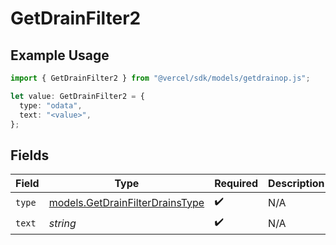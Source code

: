 # GetDrainFilter2

## Example Usage

```typescript
import { GetDrainFilter2 } from "@vercel/sdk/models/getdrainop.js";

let value: GetDrainFilter2 = {
  type: "odata",
  text: "<value>",
};
```

## Fields

| Field                                                                    | Type                                                                     | Required                                                                 | Description                                                              |
| ------------------------------------------------------------------------ | ------------------------------------------------------------------------ | ------------------------------------------------------------------------ | ------------------------------------------------------------------------ |
| `type`                                                                   | [models.GetDrainFilterDrainsType](../models/getdrainfilterdrainstype.md) | :heavy_check_mark:                                                       | N/A                                                                      |
| `text`                                                                   | *string*                                                                 | :heavy_check_mark:                                                       | N/A                                                                      |